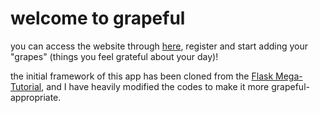 
# welcome to grapeful

you can access the website through [here](http://www.grapeful.fun/), register and start adding your "grapes" (things you feel grateful about your day)!

the initial framework of this app has been cloned from the [Flask Mega-Tutorial](https://blog.miguelgrinberg.com/post/the-flask-mega-tutorial-part-i-hello-world), and I have heavily modified the codes to make it more grapeful-appropriate.
